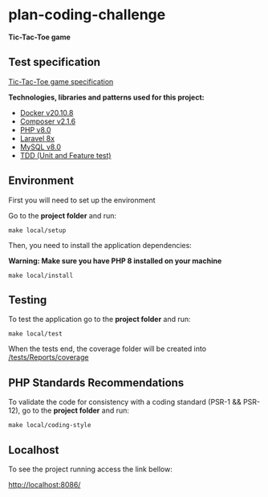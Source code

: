 # plan-coding-challenge
**Tic-Tac-Toe game**

## Test specification
[Tic-Tac-Toe game specification](/docs/test-specification.md)

**Technologies, libraries and patterns used for this project:**
- [Docker v20.10.8](https://docs.docker.com/get-docker/)
- [Composer v2.1.6](https://getcomposer.org/download/)
- [PHP v8.0](https://www.php.net/releases/8.0/en.php)
- [Laravel 8x](https://laravel.com/docs/8.x)
- [MySQL v8.0](https://dev.mysql.com/doc/relnotes/mysql/8.0/en/)
- [TDD (Unit and Feature test)](https://phpunit.readthedocs.io/en/9.5/)

## Environment

First you will need to set up the environment

Go to the **project folder** and run:

```shell
make local/setup
```

Then, you need to install the application dependencies:

**Warning: Make sure you have PHP 8 installed on your machine**

```shell
make local/install
```

## Testing

To test the application go to the **project folder** and run:

```shell
make local/test
```

When the tests end, the coverage folder will be created into [/tests/Reports/coverage](/tests/Reports/coverage)

## PHP Standards Recommendations

To validate the code for consistency with a coding standard (PSR-1 && PSR-12), go to the **project folder** and run:

```shell
make local/coding-style
```

## Localhost

To see the project running access the link bellow:

[http://localhost:8086/](http://localhost:8086/)
